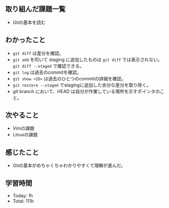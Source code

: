 ## 取り組んだ課題一覧
- Gitの基本を読む
## わかったこと
- `git diff` は差分を確認。
- `git add` を叩いて staging に追加したものは `git diff` では表示されない。`git diff --staged` で確認できる。
- `git log` は過去のcommitを確認。
- `git show <ID>` は過去のひとつのcommitの詳細を確認。
- `git restore --staged` でstagingに追加した余分な差分を取り除く。
- git branch において、HEAD は自分が作業している場所を示すポインタのこと。
## 次やること
- Vimの課題
- Linuxの課題
## 感じたこと
- Gitの基本がめちゃくちゃわかりやすくて理解が進んだ。
## 学習時間
- Today: 1h
- Total: 111h

<!--```toggl
LIST
FROM 2024-02-02 TO 2024-02-02
INCLUDE PROJECTS "HappinessChain"
```-->

